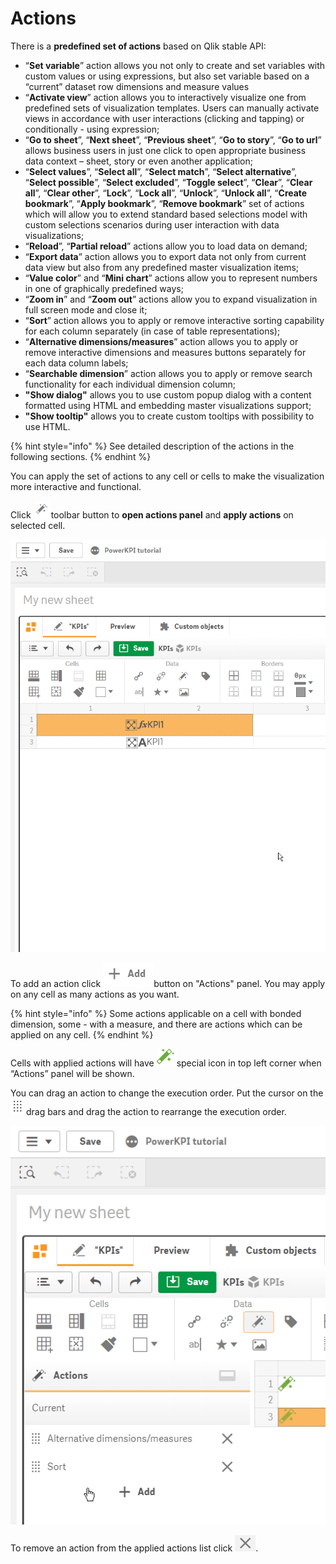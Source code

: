 # Actions


There is a **predefined set of actions** based on Qlik stable API:

* “**Set variable**” action allows you not only to create and set variables with custom values or using expressions, but also set variable based on a “current” dataset row dimensions and measure values
* “**Activate view**” action allows you to interactively visualize one from predefined sets of visualization templates. Users can manually activate views in accordance with user interactions \(clicking and tapping\) or conditionally - using expression;
* “**Go to sheet**”, “**Next sheet**”, “**Previous sheet**”, “**Go to story**”, “**Go to url**” allows business users in just one click to open appropriate business data context – sheet, story or even another application;
* “**Select values**”, “**Select all**”, “**Select match**”, “**Select alternative**”, “**Select possible**”, “**Select excluded**”, “**Toggle select**”, “**Clear**”, “**Clear all**”, “**Clear other**”, “**Lock**”, “**Lock all**”, “**Unlock**”, “**Unlock all**”, “**Create bookmark**”, “**Apply bookmark**”, “**Remove bookmark**” set of actions which will allow you to extend standard based selections model with custom selections scenarios during user interaction with data visualizations;
* “**Reload**”, “**Partial reload**” actions allow you to load data on demand;
* “**Export data**” action allows you to export data not only from current data view but also from any predefined master visualization items;
* “**Value color**” and “**Mini chart**” actions allow you to represent numbers in one of graphically predefined ways;
* “**Zoom in**” and “**Zoom out**” actions allow you to expand visualization in full screen mode and close it;
* “**Sort**” action allows you to apply or remove interactive sorting capability for each column separately \(in case of table representations\);
* “**Alternative dimensions/measures**” action allows you to apply or remove interactive dimensions and measures buttons separately for each data column labels;
* “**Searchable dimension**” action allows you to apply or remove search functionality for each individual dimension column;
* **"Show dialog"** allows you to use custom popup dialog with a content formatted using HTML and embedding master visualizations support;
* **"Show tooltip"** allows you to create custom tooltips with possibility to use HTML.

{% hint style="info" %}
See detailed description of the actions in the following sections.
{% endhint %}

You can apply the set of actions to any cell or cells to make the visualization more interactive and functional.

Click ![](../.gitbook/assets/image%20%282%29.png)toolbar  button to **open actions panel** and **apply actions** on selected cell.

![](../.gitbook/assets/2019-04-02_15-40-33.gif)

To add an action click ![](../.gitbook/assets/image%20%287%29.png)button on "Actions" panel. You may apply on any cell as many actions as you want.

{% hint style="info" %}
Some actions applicable on a cell with bonded dimension, some - with a measure, and there are actions which can be applied on any cell.
{% endhint %}

Cells with applied actions will have ![](../.gitbook/assets/image%20%2886%29.png)special icon in top left corner when “Actions” panel will be shown.

You can drag an action to change the execution order. Put the cursor on the ![](../.gitbook/assets/image%20%28131%29.png) drag bars and drag the action to rearrange the execution order.

![](../.gitbook/assets/2019-04-02_17-34-28.gif)

To remove an action from the applied actions list click ![](../.gitbook/assets/image%20%28110%29.png).

